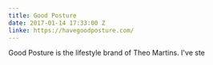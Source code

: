 ```yaml
---
title: Good Posture
date: 2017-01-14 17:33:00 Z
linke: https://havegoodposture.com/
---
```


Good Posture is the lifestyle brand of Theo Martins. I've ste